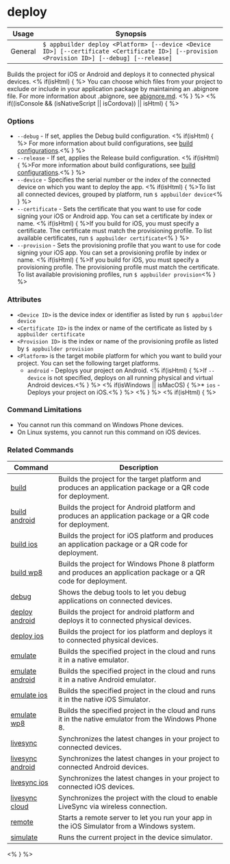 deploy
==========

Usage | Synopsis
------|-------
General | `$ appbuilder deploy <Platform> [--device <Device ID>] [--certificate <Certificate ID>] [--provision <Provision ID>] [--debug] [--release]`

Builds the project for iOS or Android and deploys it to connected physical devices. 
<% if(isHtml) { %>
You can choose which files from your project to exclude or include in your application package by maintaining an .abignore file. For more information about .abignore, see [abignore.md](https://github.com/Icenium/icenium-cli/blob/release/ABIGNORE.md).
<% } %> 
<% if((isConsole && (isNativeScript || isCordova)) || isHtml) { %>
### Options
* `--debug` - If set, applies the Debug build configuration. <% if(isHtml) { %> For more information about build configurations, see [build configurations](http://docs.telerik.com/platform/appbuilder/build-configurations/overview).<% } %>
* `--release` - If set, applies the Release build configuration. <% if(isHtml) { %>For more information about build configurations, see [build configurations](http://docs.telerik.com/platform/appbuilder/build-configurations/overview).<% } %>
* `--device` - Specifies the serial number or the index of the connected device on which you want to deploy the app. <% if(isHtml) { %>To list all connected devices, grouped by platform, run `$ appbuilder device`<% } %>  
* `--certificate` - Sets the certificate that you want to use for code signing your iOS or Android app. You can set a certificate by index or name. <% if(isHtml) { %>If you build for iOS, you must specify a certificate. The certificate must match the provisioning profile. To list available certificates, run `$ appbuilder certificate`<% } %> 
* `--provision` - Sets the provisioning profile that you want to use for code signing your iOS app. You can set a provisioning profile by index or name. <% if(isHtml) { %>If you build for iOS, you must specify a provisioning profile. The provisioning profile must match the certificate. To list available provisioning profiles, run `$ appbuilder provision`<% } %> 

### Attributes
* `<Device ID>` is the device index or identifier as listed by run `$ appbuilder device`
* `<Certificate ID>` is the index or name of the certificate as listed by `$ appbuilder certificate`
* `<Provision ID>` is the index or name of the provisioning profile as listed by `$ appbuilder provision`
* `<Platform>` is the target mobile platform for which you want to build your project. You can set the following target platforms.
    * `android` - Deploys your project on Android. <% if(isHtml) { %>If `--device` is not specified, deploys on all running physical and virtual Android devices.<% } %> 
	<% if(isWindows || isMacOS) { %>* `ios` - Deploys your project on iOS.<% } %> 
<% } %> 
<% if(isHtml) { %> 
### Command Limitations

* You cannot run this command on Windows Phone devices.
* On Linux systems, you cannot run this command on iOS devices.

### Related Commands

Command | Description
----------|----------
[build](build.html) | Builds the project for the target platform and produces an application package or a QR code for deployment.
[build android](build-android.html) | Builds the project for Android platform and produces an application package or a QR code for deployment.
[build ios](build-ios.html) | Builds the project for iOS platform and produces an application package or a QR code for deployment.
[build wp8](build-wp8.html) | Builds the project for Windows Phone 8 platform and produces an application package or a QR code for deployment.
[debug](debug.html) | Shows the debug tools to let you debug applications on connected devices.
[deploy android](deploy-android.html) | Builds the project for android platform and deploys it to connected physical devices.
[deploy ios](deploy-ios.html) | Builds the project for ios platform and deploys it to connected physical devices.
[emulate](emulate.html) | Builds the specified project in the cloud and runs it in a native emulator.
[emulate android](emulate-android.html) | Builds the specified project in the cloud and runs it in a native Android emulator.
[emulate ios](emulate-ios.html) | Builds the specified project in the cloud and runs it in the native iOS Simulator.
[emulate wp8](emulate-wp8.html) | Builds the specified project in the cloud and runs it in the native emulator from the Windows Phone 8.
[livesync](livesync.html) | Synchronizes the latest changes in your project to connected devices.
[livesync android](livesync-android.html) | Synchronizes the latest changes in your project to connected Android devices.
[livesync ios](livesync-ios.html) | Synchronizes the latest changes in your project to connected iOS devices.
[livesync cloud](livesync-cloud.html) | Synchronizes the project with the cloud to enable LiveSync via wireless connection.
[remote](remote.html) | Starts a remote server to let you run your app in the iOS Simulator from a Windows system.
[simulate](simulate.html) | Runs the current project in the device simulator.
<% } %>
